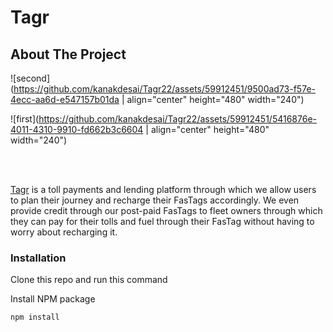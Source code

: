 # Tagr


## About The Project



![second](https://github.com/kanakdesai/Tagr22/assets/59912451/9500ad73-f57e-4ecc-aa6d-e547157b01da | align="center" height="480" width="240")

![first](https://github.com/kanakdesai/Tagr22/assets/59912451/5416876e-4011-4310-9910-fd662b3c6604 | align="center" height="480" width="240")

<br/>
<br/>

<a href="tagr.co.in">Tagr</a> is a toll payments and lending platform through which we allow users to plan their journey and recharge their FasTags accordingly. We even provide credit through our post-paid FasTags to fleet owners through which they can pay for their tolls and fuel through their FasTag without having to worry about recharging it.



### Installation

Clone this repo and run this command


 Install NPM package
   ```sh
   npm install
   ```
